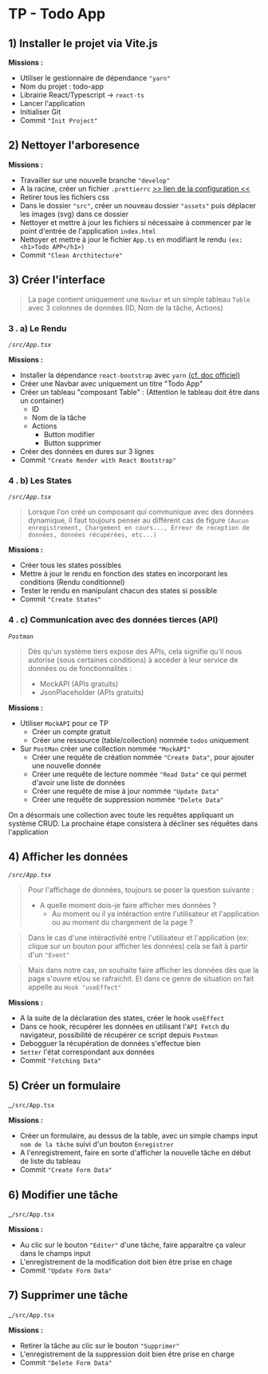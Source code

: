 # TP - Todo App

## 1) Installer le projet via Vite.js

**Missions :**

- Utiliser le gestionnaire de dépendance `"yarn"`
- Nom du projet : todo-app
- Librairie React/Typescript -> `react-ts`
- Lancer l'application
- Initialiser Git
- Commit `"Init Project"`

## 2) Nettoyer l'arboresence

**Missions :**

- Travailler sur une nouvelle branche `"develop"`
- A la racine, créer un fichier `.prettierrc` [>> lien de la configuration <<](https://github.com/ffolituu/rgpd-app-itahitilab/blob/feature/zustand/.prettierrc)
- Retirer tous les fichiers css
- Dans le dossier `"src"`, créer un nouveau dossier `"assets"` puis déplacer les images (svg) dans ce dossier
- Nettoyer et mettre à jour les fichiers si nécessaire à commencer par le point d'entrée de l'application `index.html`
- Nettoyer et mettre à jour le fichier `App.ts` en modifiant le rendu `(ex:<h1>Todo APP</h1>)`
- Commit `"Clean Arcthitecture"`

## 3) Créer l'interface

> La page contient uniquement une `Navbar` et un simple tableau `Table` avec 3 colonnes de données (ID, Nom de la tâche, Actions)

### 3 . a) Le Rendu

_`/src/App.tsx`_

**Missions :**

- Installer la dépendance `react-bootstrap` avec `yarn` [(cf. doc officiel)](https://react-bootstrap.github.io/)
- Créer une Navbar avec uniquement un titre "Todo App"
- Créer un tableau "composant Table" : (Attention le tableau doit être dans un container)
  - ID
  - Nom de la tâche
  - Actions
    - Button modifier
    - Button supprimer
- Créer des données en dures sur 3 lignes
- Commit `"Create Render with React Bootstrap"`

### 4 . b) Les States

_`/src/App.tsx`_

> Lorsque l'on créé un composant qui communique avec des données dynamique, il faut toujours penser au différent cas de figure `(Aucun enregistrement, Chargement en cours..., Erreur de reception de données, données récupérées, etc...)`

**Missions :**

- Créer tous les states possibles
- Mettre à jour le rendu en fonction des states en incorporant les conditions (Rendu conditionnel)
- Tester le rendu en manipulant chacun des states si possible
- Commit `"Create States"`

### 4 . c) Communication avec des données tierces (API)

_`Postman`_

> Dès qu'un système tiers expose des APIs, cela signifie qu'il nous autorise (sous certaines conditions) à accéder à leur service de données ou de fonctionnalités :
>
> - MockAPI (APIs gratuits)
> - JsonPlaceholder (APIs gratuits)

**Missions :**

- Utiliser `MockAPI` pour ce TP
  - Créer un compte gratuit
  - Créer une ressource (table/collection) nommée `todos` uniquement
- Sur `PostMan` créer une collection nommée `"MockAPI"`
  - Créer une requête de création nommée `"Create Data"`, pour ajouter une nouvelle donnée
  - Créer une requête de lecture nommée `"Read Data"` ce qui permet d'avoir une liste de données
  - Créer une requête de mise à jour nommée `"Update Data"`
  - Créer une requête de suppression nommée `"Delete Data"`

On a désormais une collection avec toute les requêtes appliquant un système CRUD. La prochaine étape consistera à décliner ses réquêtes dans l'application

## 4) Afficher les données

_`/src/App.tsx`_

> Pour l'affichage de données, toujours se poser la question suivante :
>
> - A quelle moment dois-je faire afficher mes données ?
>   - Au moment ou il ya intéraction entre l'utilisateur et l'application ou au moment du chargement de la page ?

> Dans le cas d'une intéractivité entre l'utilisateur et l'application (ex: clique sur un bouton pour afficher les données) cela se fait à partir d'un `"Event"`

> Mais dans notre cas, on souhaite faire afficher les données dès que la page s'ouvre et/ou se rafraichit. Et dans ce genre de situation on fait appelle au `Hook "useEffect"`

**Missions :**

- A la suite de la déclaration des states, créer le hook `useEffect`
- Dans ce hook, récupérer les données en utilisant l'`API Fetch` du navigateur, possibilité de récupérer ce script depuis `Postman`
- Debogguer la récupération de données s'effectue bien
- `Setter` l'état correspondant aux données
- Commit `"Fetching Data"`

## 5) Créer un formulaire

\_`/src/App.tsx`

**Missions :**

- Créer un formulaire, au dessus de la table, avec un simple champs input `nom de la tâche` suivi d'un bouton `Enregistrer`
- A l'enregistrement, faire en sorte d'afficher la nouvelle tâche en début de liste du tableau
- Commit `"Create Form Data"`

## 6) Modifier une tâche

\_`/src/App.tsx`

**Missions :**

- Au clic sur le bouton `"Editer"` d'une tâche, faire apparaître ça valeur dans le champs input
- L'enregistrement de la modification doit bien être prise en chage
- Commit `"Update Form Data"`

## 7) Supprimer une tâche

\_`/src/App.tsx`

**Missions :**

- Retirer la tâche au clic sur le bouton `"Supprimer"`
- L'enregistrement de la suppression doit bien être prise en charge
- Commit `"Delete Form Data"`
